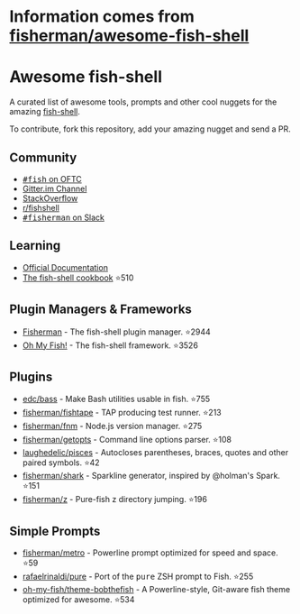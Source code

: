 # Information comes from [fisherman/awesome-fish-shell](https://github.com/fisherman/awesome-fish-shell)
# Awesome fish-shell

A curated list of awesome tools, prompts and other cool nuggets for the amazing [fish-shell](https://github.com/fish-shell/fish-shell).

To contribute, fork this repository, add your amazing nugget and send a PR.

## Community

* [<samp>#fish</samp> on OFTC](https://webchat.oftc.net/?channels=fish)
* [Gitter.im Channel](https://gitter.im/fish-shell/fish-shell)
* [StackOverflow](http://stackoverflow.com/questions/tagged/fish)
* [r/fishshell](https://www.reddit.com/r/fishshell/)
* [<samp>#fisherman</samp> on Slack](https://fisherman-wharf.herokuapp.com)

## Learning

* [Official Documentation](http://fishshell.com/docs/current/index.html)
* [The fish-shell cookbook](https://github.com/jorgebucaran/fish-shell-cookbook) :star:510

## Plugin Managers & Frameworks

* [Fisherman](https://github.com/fisherman/fisherman) - The fish-shell plugin manager. :star:2944
* [Oh My Fish!](https://github.com/oh-my-fish/oh-my-fish) - The fish-shell framework. :star:3526

## Plugins

* [edc/bass](https://github.com/edc/bass) - Make Bash utilities usable in fish. :star:755
* [fisherman/fishtape](https://github.com/fisherman/fishtape) - TAP producing test runner. :star:213
* [fisherman/fnm](https://github.com/fisherman/fnm) - Node.js version manager. :star:275
* [fisherman/getopts](https://github.com/fisherman/getopts) - Command line options parser. :star:108
* [laughedelic/pisces](https://github.com/laughedelic/pisces) - Autocloses parentheses, braces, quotes and other paired symbols. :star:42
* [fisherman/shark](https://github.com/fisherman/shark) - Sparkline generator, inspired by @holman's Spark. :star:151
* [fisherman/z](https://github.com/fisherman/z) - Pure-fish z directory jumping. :star:196

## Simple Prompts

* [fisherman/metro](https://github.com/fisherman/metro) - Powerline prompt optimized for speed and space. :star:59
* [rafaelrinaldi/pure](https://github.com/rafaelrinaldi/pure) - Port of the <samp>pure</samp> ZSH prompt to Fish. :star:255
* [oh-my-fish/theme-bobthefish](https://github.com/oh-my-fish/theme-bobthefish) - A Powerline-style, Git-aware fish theme optimized for awesome. :star:534

